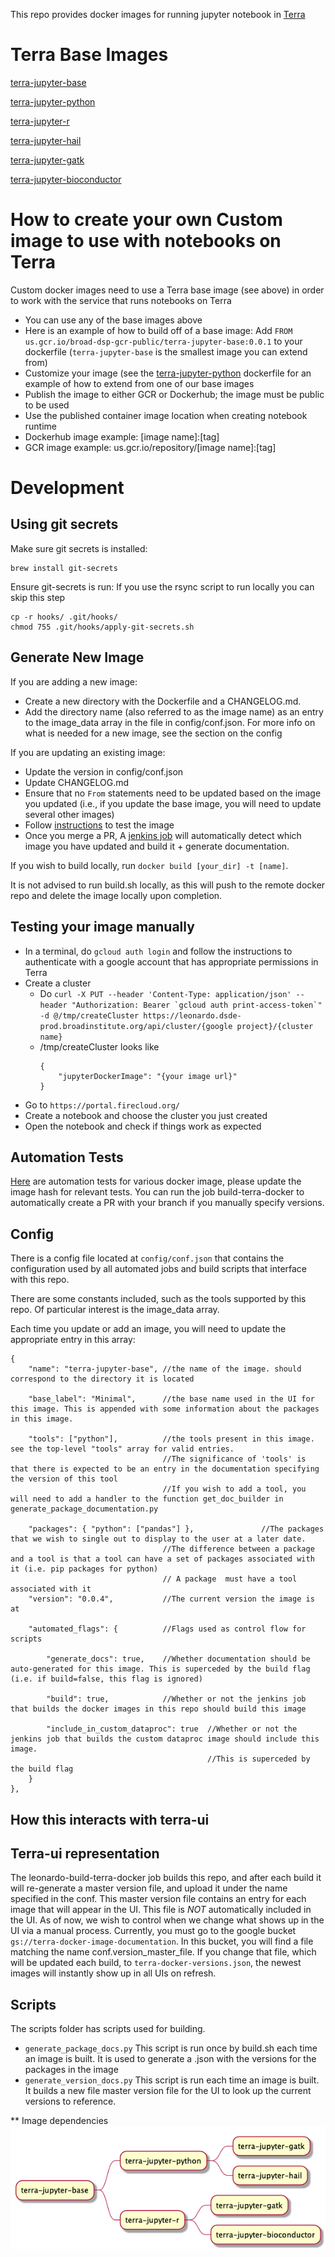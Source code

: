 This repo provides docker images for running jupyter notebook in [Terra](https://app.terra.bio)

# Terra Base Images
[terra-jupyter-base](terra-jupyter-base/README.md)

[terra-jupyter-python](terra-jupyter-python/README.md)

[terra-jupyter-r](terra-jupyter-r/README.md)

[terra-jupyter-hail](terra-jupyter-hail/README.md)

[terra-jupyter-gatk](terra-jupyter-gatk/README.md)

[terra-jupyter-bioconductor](terra-jupyter-bioconductor/README.md)

# How to create your own Custom image to use with notebooks on Terra
Custom docker images need to use a Terra base image (see above) in order to work with the service that runs notebooks on Terra
* You can use any of the base images above
* Here is an example of how to build off of a base image: Add `FROM us.gcr.io/broad-dsp-gcr-public/terra-jupyter-base:0.0.1` to your dockerfile (`terra-jupyter-base` is the smallest image you can extend from)
* Customize your image (see the [terra-jupyter-python](terra-jupyter-python/Dockerfile) dockerfile for an example of how to extend from one of our base images
* Publish the image to either GCR or Dockerhub; the image must be public to be used
* Use the published container image location when creating notebook runtime
* Dockerhub image example: [image name]:[tag]
* GCR image example: us.gcr.io/repository/[image name]:[tag]
    

# Development
## Using git secrets
Make sure git secrets is installed:
```
brew install git-secrets
```
Ensure git-secrets is run: If you use the rsync script to run locally you can skip this step

```
cp -r hooks/ .git/hooks/
chmod 755 .git/hooks/apply-git-secrets.sh
```

## Generate New Image
If you are adding a new image:
- Create a new directory with the Dockerfile and a CHANGELOG.md. 
- Add the directory name (also referred to as the image name) as an entry to the image_data array in the file in config/conf.json. For more info on what is needed for a new image, see the section on the config

If you are updating an existing image:
- Update the version in config/conf.json
- Update CHANGELOG.md
- Ensure that no `From` statements need to be updated based on the image you updated (i.e., if you update the base image, you will need to update several other images)
- Follow [instructions](https://broadworkbench.atlassian.net/wiki/spaces/AP/pages/100401153/Testing+notebook+functionality+with+Fiab) to test the image
- Once you merge a PR, A [jenkins job](https://fc-jenkins.dsp-techops.broadinstitute.org/job/leonardo-build-terra-docker/) will automatically detect which image you have updated and build it + generate documentation. 

If you wish to build locally, run `docker build [your_dir] -t [name]`. 

It is not advised to run build.sh locally, as this will push to the remote docker repo and delete the image locally upon completion.  

## Testing your image manually
- In a terminal, do `gcloud auth login` and follow the instructions to authenticate with a google account that has appropriate permissions in Terra
- Create a cluster
  - Do ```curl -X PUT --header 'Content-Type: application/json' --header "Authorization: Bearer `gcloud auth print-access-token`" -d @/tmp/createCluster https://leonardo.dsde-prod.broadinstitute.org/api/cluster/{google project}/{cluster name}```
  - /tmp/createCluster looks like
    ```
    {
        "jupyterDockerImage": "{your image url}"
    }
    ```
- Go to `https://portal.firecloud.org/`
- Create a notebook and choose the cluster you just created
- Open the notebook and check if things work as expected

## Automation Tests
[Here](https://github.com/DataBiosphere/leonardo/tree/develop/automation/src/test/scala/org/broadinstitute/dsde/workbench/leonardo/notebooks) are automation tests for various docker image, please update the image hash for relevant tests. You can run the job build-terra-docker to automatically create a PR with your branch if you manually specify versions.

## Config

There is a config file located at `config/conf.json` that contains the configuration used by all automated jobs and build scripts that interface with this repo. 

There are some constants included, such as the tools supported by this repo. Of particular interest is the image_data array.

Each time you update or add an image, you will need to update the appropriate entry in this array:
```
{
    "name": "terra-jupyter-base", //the name of the image. should correspond to the directory it is located

    "base_label": "Minimal",      //the base name used in the UI for this image. This is appended with some information about the packages in this image.

    "tools": ["python"],          //the tools present in this image. see the top-level "tools" array for valid entries. 
                                  //The significance of 'tools' is that there is expected to be an entry in the documentation specifying the version of this tool
                                  //If you wish to add a tool, you will need to add a handler to the function get_doc_builder in generate_package_documentation.py

    "packages": { "python": ["pandas"] },               //The packages that we wish to single out to display to the user at a later date. 
                                  //The difference between a package and a tool is that a tool can have a set of packages associated with it (i.e. pip packages for python)
                                  // A package  must have a tool associated with it
    "version": "0.0.4",           //The current version the image is at

    "automated_flags": {          //Flags used as control flow for scripts

        "generate_docs": true,    //Whether documentation should be auto-generated for this image. This is superceded by the build flag (i.e. if build=false, this flag is ignored)

        "build": true,            //Whether or not the jenkins job that builds the docker images in this repo should build this image

        "include_in_custom_dataproc": true  //Whether or not the jenkins job that builds the custom dataproc image should include this image. 
                                            //This is superceded by the build flag
    }
},
```

## How this interacts with terra-ui

## Terra-ui representation
The leonardo-build-terra-docker job builds this repo, and after each build it will re-generate a master version file, and upload it under the name specified in the conf.
This master version file contains an entry for each image that will appear in the UI. This file is *NOT* automatically included in the UI.
As of now, we wish to control when we change what shows up in the UI via a manual process. Currently, you must go to the google bucket `gs://terra-docker-image-documentation`.
In this bucket, you will find a file matching the name conf.version_master_file. 
If you change that file, which will be updated each build, to `terra-docker-versions.json`, the newest images will instantly show up in all UIs on refresh.


## Scripts

The scripts folder has scripts used for building.
- `generate_package_docs.py` This script is run once by build.sh each time an image is built. It is used to generate a .json with the versions for the packages in the image
- `generate_version_docs.py` This script is run each time an image is built. It builds a new file master version file for the UI to look up the current versions to reference. 

** Image dependencies
![Image dependencies](dependencies.png)
